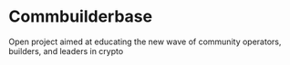 # Commbuilderbase
Open project aimed at educating the new wave of community operators, builders, and leaders in crypto 
